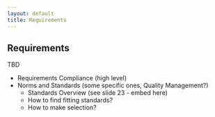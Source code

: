 ```yaml
---
layout: default
title: Requirements
---
```


## **Requirements**

TBD

- Requirements Compliance (high level)
- Norms and Standards (some specific ones, Quality Management?)
    - Standards Overview (see slide 23 - embed here) 
    - How to find fitting standards?
    - How to make selection?